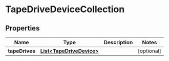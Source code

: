 

# TapeDriveDeviceCollection

## Properties

Name | Type | Description | Notes
------------ | ------------- | ------------- | -------------
**tapeDrives** | [**List&lt;TapeDriveDevice&gt;**](TapeDriveDevice.md) |  |  [optional]



